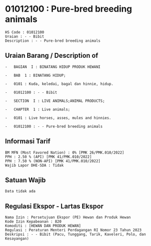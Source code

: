 # 01012100 : Pure-bred breeding animals

```
HS Code : 01012100
Uraian : - - Bibit
Description : - - Pure-bred breeding animals
```
## Uraian Barang / Description of
```
-   BAGIAN  I : BINATANG HIDUP PRODUK HEWANI

-   BAB  1 : BINATANG HIDUP;

-   0101 : Kuda, keledai, bagal dan hinnie, hidup.

-   01012100 : - - Bibit
```
```
-   SECTION  I : LIVE ANIMALS;ANIMAL PRODUCTS;

-   CHAPTER  1 : Live animals;

-   0101 : Live horses, asses, mules and hinnies.

-   01012100 : - - Pure-bred breeding animals
```
## Informasi Tarif
```
BM MFN (Most Favored Nation) : 0% [PMK 26/PMK.010/2022]
PPH : 2.50 % (API) [PMK 41/PMK.010/2022]
PPH : 7.50 % (NON-API) [PMK 41/PMK.010/2022]
Wajib Lapor DHE-SDA : Tidak
```
## Satuan Wajib
```
Data tidak ada
```

## Regulasi Ekspor - Lartas Ekspor
```
Nama Izin : Persetujuan Ekspor (PE) Hewan dan Produk Hewan
Kode Izin Kepabeanan : 820
Komoditi : [HEWAN DAN PRODUK HEWAN]
Regulasi : Peraturan Menteri Perdagangan RI Nomor 23 Tahun 2023
Deskripsi : - - Bibit (Pacu, Tunggang, Tarik, Kaveleri, Polo, dan Kesayangan)
```
